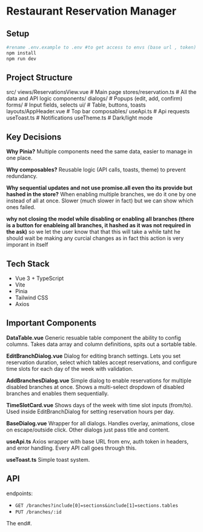 # Restaurant Reservation Manager

## Setup

```bash
#rename .env.example to .env #to get access to envs (base url , token)
npm install
npm run dev
```


## Project Structure

src/
 views/ReservationsView.vue       # Main page
 stores/reservation.ts            # All the data and API logic
 components/
   dialogs/                     # Popups (edit, add, confirm)
   forms/                       # Input fields, selects
   ui/                          # Table, buttons, toasts
   layouts/AppHeader.vue        # Top bar
 composables/
   useApi.ts                    # Api requests
   useToast.ts                  # Notifications
   useTheme.ts                  # Dark/light mode


## Key Decisions

**Why Pinia?**
Multiple components need the same data, easier to manage in one place.

**Why composables?**
Reusable logic (API calls, toasts, theme) to prevent redundancy.

**Why sequential updates and not use promise.all even tho its provide but hashed in the store?**
When enabling multiple branches, we do it one by one instead of all at once. Slower  (much slower in fact) but we can show which ones failed.

**why not closing the model while disabling or enabling all branches 
(there is a button for enableing all branches, it hashed as it was not required in the ask)**
so we let the user know that that this will take a while taht he should wait be making any curcial changes as in fact this action is very imporant in itself 


## Tech Stack

- Vue 3 + TypeScript
- Vite
- Pinia
- Tailwind CSS
- Axios

## Important Components

**DataTable.vue**
Generic resuable table component the ability to config columns. Takes data array and column definitions, spits out a sortable table. 

**EditBranchDialog.vue**
Dialog for editing branch settings. Lets you set reservation duration, select which tables accept reservations, and configure time slots for each day of the week with validation.

**AddBranchesDialog.vue**
Simple dialog to enable reservations for multiple disabled branches at once. Shows a multi-select dropdown of disabled branches and enables them sequentially.

**TimeSlotCard.vue**
Shows days of the week with time slot inputs (from/to). Used inside EditBranchDialog for setting reservation hours per day.

**BaseDialog.vue**
Wrapper for all dialogs. Handles overlay, animations, close on escape/outside click. Other dialogs just pass title and content.

**useApi.ts**
Axios wrapper with base URL from env, auth token in headers, and error handling. Every API call goes through this.

**useToast.ts**
Simple toast system.

## API

 endpoints:
- `GET /branches?include[0]=sections&include[1]=sections.tables`
- `PUT /branches/:id`

The end#. 

